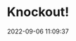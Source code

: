 ---
date: 2022-09-06 11:09:37
title: 'Knockout!'	
tags: [free, mugen based, pixel art, hand-drawn]
price: Free	
img: https://i.imgur.com/3mdcC2b.jpg
link: Game Download via Discord	
discord: http://discord.gg/58xz8stdFX	
twitter: https://twitter.com/ProjectK_O
---